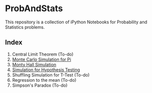 # ProbAndStats

This repository is a collection of iPython Notebooks for Probability and Statistics problems.

## Index
1. Central Limit Theorem (To-do)
2. [Monte Carlo Simulation for Pi](https://github.com/aadityaubhat/ProbAndStats/blob/master/Pi%20Monte%20Carlo%20Method.ipynb)
2. [Monty Hall Simulation](https://github.com/aadityaubhat/ProbAndStats/blob/master/MontyHall.ipynb)
2. [Simulation for Hypothesis Testing](https://github.com/aadityaubhat/ProbAndStats/blob/master/Simulation%20for%20Hypothesis%20Testing.ipynb)
2. Shuffling Simulation for T-Test (To-do)
3. Regression to the mean (To-do)
4. Simpson's Paradox (To-do)
